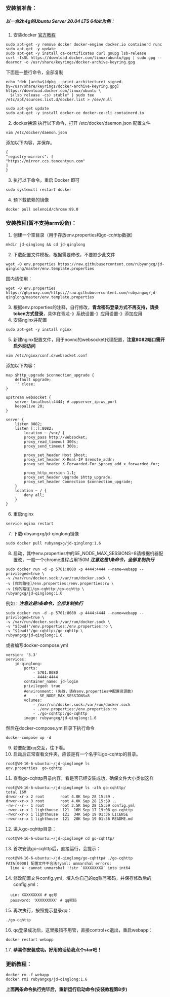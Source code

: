 ### 安装前准备：

##### 以一台2h4g的Ubuntu Server 20.04 LTS 64bit为例：

1. 安装docker [官方教程](https://docs.docker.com/engine/install/ubuntu/)

```
sudo apt-get -y remove docker docker-engine docker.io containerd runc
sudo apt-get -y update
sudo apt-get -y install ca-certificates curl gnupg lsb-release
curl -fsSL https://download.docker.com/linux/ubuntu/gpg | sudo gpg --dearmor -o /usr/share/keyrings/docker-archive-keyring.gpg
```

下面是一整行命令，全部复制

```
echo "deb [arch=$(dpkg --print-architecture) signed-by=/usr/share/keyrings/docker-archive-keyring.gpg] https://download.docker.com/linux/ubuntu \
  $(lsb_release -cs) stable" | sudo tee /etc/apt/sources.list.d/docker.list > /dev/null
```

```
sudo apt-get update
sudo apt-get -y install docker-ce docker-ce-cli containerd.io
```

2. docker换源 执行以下命令，打开 /etc/docker/daemon.json 配置文件

```
vim /etc/docker/daemon.json
```

添加以下内容，并保存。

```
{
"registry-mirrors": [
"https://mirror.ccs.tencentyun.com"
]
}
```

3. 执行以下命令，重启 Docker 即可

```
sudo systemctl restart docker
```

4. 预下载依赖的镜像

```
docker pull selenoid/chrome:89.0
```

### 安装教程(暂不支持arm设备)：

1. 创建一个空目录（用于存放env.properties和go-cqhttp数据）

```
mkdir jd-qinglong && cd jd-qinglong
```

2. 下载配置文件模板，根据需要修改，不要缺少此文件

```
wget -O env.properties https://raw.githubusercontent.com/rubyangxg/jd-qinglong/master/env.template.properties
```

国内请使用：

```
wget -O env.properties https://ghproxy.com/https://raw.githubusercontent.com/rubyangxg/jd-qinglong/master/env.template.properties
```

3. 根据env.properties的注释，自行修改，**青龙密码登录方式不再支持，请换token方式登录**，具体在青龙-》系统设置-》应用设置-》添加应用
4. 安装nginx并配置

```
sudo apt-get -y install nginx
```

5. 新建nginx配置文件，用于novnc的websocket代理配置，**注意8082端口需开启外网访问**

```
vim /etc/nginx/conf.d/websocket.conf
```

添加以下内容：

```
map $http_upgrade $connection_upgrade {
    default upgrade;
    '' close;
}

upstream websocket {
    server localhost:4444; # appserver_ip:ws_port
    keepalive 20;
}

server {
    listen 8082;
    listen [::]:8082;
        location ~ /vnc/ {
        proxy_pass http://websocket;
        proxy_read_timeout 300s;
        proxy_send_timeout 300s;

        proxy_set_header Host $host;
        proxy_set_header X-Real-IP $remote_addr;
        proxy_set_header X-Forwarded-For $proxy_add_x_forwarded_for;

        proxy_http_version 1.1;
        proxy_set_header Upgrade $http_upgrade;
        proxy_set_header Connection $connection_upgrade;
    }
    location ~ / {
        deny all;
    }
}
```

6. 重启nginx

```
service nginx restart
```

7. 下载rubyangxg/jd-qinglong镜像

```
sudo docker pull rubyangxg/jd-qinglong:1.6
```

8. 启动，其中env.properties中的SE_NODE_MAX_SESSIONS=8请根据机器配置改，一般一个chrome进程占用150M **_注意这是1条命令，全部复制执行_**

```
sudo docker run -d -p 5701:8080 -p 4444:4444 --name=webapp --privileged=true \ 
-v /var/run/docker.sock:/var/run/docker.sock \ 
-v [你的路径]/env.properties:/env.properties:rw \ 
-v [你的路径]/go-cqhttp:/go-cqhttp \
rubyangxg/jd-qinglong:1.6
```

例如：**_注意这是1条命令，全部复制执行_**

```
sudo docker run -d -p 5701:8080 -p 4444:4444 --name=webapp --privileged=true \
-v /var/run/docker.sock:/var/run/docker.sock \
-v "$(pwd)"/env.properties:/env.properties:ro \
-v "$(pwd)"/go-cqhttp:/go-cqhttp \
rubyangxg/jd-qinglong:1.6
``` 

或者编写docker-compose.yml

```
version: '3.3'
services:
    jd-qinglong:
        ports:
            - 5701:8080
            - 4444:4444
        container_name: jd-login
        privileged: true
        #environment: (失效，请在env.properties中配置资源数)
        #    - SE_NODE_MAX_SESSIONS=8
        volumes:
            - /var/run/docker.sock:/var/run/docker.sock
            - ./env.properties:/env.properties:ro
            - ./go-cqhttp:/go-cqhttp
        image: rubyangxg/jd-qinglong:1.6
```

然后在docker-compose.yml目录下执行命令

```
docker-compose up -d
```

9. 若要配置qq交互，往下看。
10. 启动后正常查看文件夹，应该是有一个名字叫go-cqhttp的目录。

```
root@VM-16-6-ubuntu:~/jd-qinglong# ls
env.properties  go-cqhttp
   ```

11. 查看go-cqhttp目录内容，看是否已经安装成功，确保文件大小类似这样

```
root@VM-16-6-ubuntu:~/jd-qinglong# ls -alh go-cqhttp/
total 16M
drwxr-xr-x 2 root       root 4.0K Sep 28 15:59 .
drwxr-xr-x 3 root       root 4.0K Sep 28 15:59 ..
-rw-r--r-- 1 root       root 3.5K Sep 28 15:59 config.yml
-rwxr-xr-x 1 lighthouse  121  16M Sep 17 19:08 go-cqhttp
-rwxr-xr-x 1 lighthouse  121  34K Sep 19 01:36 LICENSE
-rwxr-xr-x 1 lighthouse  121  20K Sep 19 01:36 README.md
```

12. 进入go-cqhttp目录：

```
root@VM-16-6-ubuntu:~/jd-qinglong# cd go-cqhttp/
```

13. 首次安装go-cqhttp后，直接运行，会提示：

```
root@VM-16-6-ubuntu:~/jd-qinglong/go-cqhttp# ./go-cqhttp
FATA[0000] 配置文件不合法!yaml: unmarshal errors:
  line 4: cannot unmarshal !!str `XXXXXXXXX` into int64 
```

14. 修改配置文件config.yml，填入你自己的qq账号密码，并保存修改后的config.yml：

```
  uin: XXXXXXXXX # qq号
  password: 'XXXXXXXXX' # qq密码
```

15. 再次执行，按照提示登录qq：

```
./go-cqhttp 
```

16. qq登录成功后，这里报错不用管，直接control+c退出，重启webapp：

```
docker restart webapp
```

17. **恭喜你安装成功。好用的话给我点个star吧！**

### 更新教程：

```
docker rm -f webapp
docker rmi rubyangxg/jd-qinglong:1.6
```

**上面两条命令执行完毕后，重新运行启动命令(安装教程第8步)**
